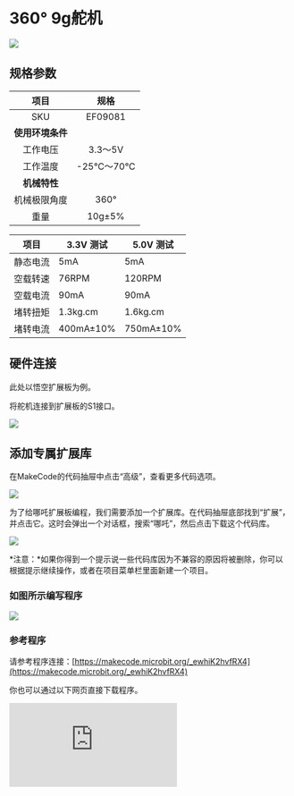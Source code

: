 # 360° 9g舵机

![](https://wiki-media-ef.oss-cn-hongkong.aliyuncs.com/docs/microbit/sensor/octopus-sensors/sensor/images/ef09081-1.png)

## 规格参数

| 项目 | 规格 |
| :-: | :-: |
| SKU | EF09081 |
| **使用环境条件**  |  |
| 工作电压 | 3.3～5V |
| 工作温度 | -25°C～70°C |
| **机械特性** |  |
| 机械极限角度 | 360° |
| 重量 | 10g±5% |


| 项目           | 3.3V 测试           | 5.0V 测试           |
|-------------------|--------------------|--------------------|
| 静态电流          | 5mA  | 5mA    |
| 空载转速          | 76RPM          | 120RPM           |
| 空载电流          | 90mA      | 90mA      |
| 堵转扭矩          | 1.3kg.cm         | 1.6kg.cm         |
| 堵转电流          | 400mA±10%              | 750mA±10%          |

## 硬件连接

此处以悟空扩展板为例。

将舵机连接到扩展板的S1接口。

![](https://wiki-media-ef.oss-cn-hongkong.aliyuncs.com/docs/microbit/sensor/octopus-sensors/sensor/images/ef09081-2.png)


## 添加专属扩展库

在MakeCode的代码抽屉中点击“高级”，查看更多代码选项。

![](https://wiki-media-ef.oss-cn-hongkong.aliyuncs.com/docs/microbit/sensor/octopus-sensors/sensor/images/ef09081-3.png)

为了给哪吒扩展板编程，我们需要添加一个扩展库。在代码抽屉底部找到“扩展”，并点击它。这时会弹出一个对话框，搜索“哪吒”，然后点击下载这个代码库。

![](https://wiki-media-ef.oss-cn-hongkong.aliyuncs.com/docs/microbit/sensor/octopus-sensors/sensor/images/ef09081-4.png)

*注意：*如果你得到一个提示说一些代码库因为不兼容的原因将被删除，你可以根据提示继续操作，或者在项目菜单栏里面新建一个项目。


### 如图所示编写程序

![](https://wiki-media-ef.oss-cn-hongkong.aliyuncs.com/docs/microbit/sensor/octopus-sensors/sensor/images/ef09081-5.png)


### 参考程序

请参考程序连接：[https://makecode.microbit.org/_ewhiK2hvfRX4](https://makecode.microbit.org/_ewhiK2hvfRX4)

你也可以通过以下网页直接下载程序。

<div
    style={{
        position: 'relative',
        paddingBottom: '60%',
        overflow: 'hidden',
    }}
>
    <iframe
        src="https://makecode.microbit.org/_ewhiK2hvfRX4"
        frameborder="0"
        sandbox="allow-popups allow-forms allow-scripts allow-same-origin"
        style={{
            position: 'absolute',
            width: '100%',
            height: '100%',
        }}
    />
</div>

### 结果

按键A按下时舵机全速转动，当按键B按下时舵机停止转动。

### 舵机注意事项

<b>当使用舵机时，应先调整舵机角度，并根据案例需求调整舵机角度进行验证，验证完成后再安装相应的结构件，防止出现堵转的情况而导致舵机烧毁。</b>
<br />
<b>注意：当使用舵机时，应该注意舵机是否有堵转，如果舵机堵转，可能有烧毁的风险。</b>
<br />
<b>注意：当使用舵机时，应注意舵机转动的动作后续是否需要添加延时，舵机转动需要时间执行，如果在舵机执行指令的过程中，出现新的舵机指令，会覆盖前一条舵机转动的指令，导致舵机转动不到位的情况。</b>
